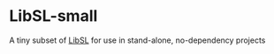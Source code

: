 # LibSL-small
A tiny subset of [LibSL](https://github.com/sylefeb/LibSL) for use in stand-alone, no-dependency projects
